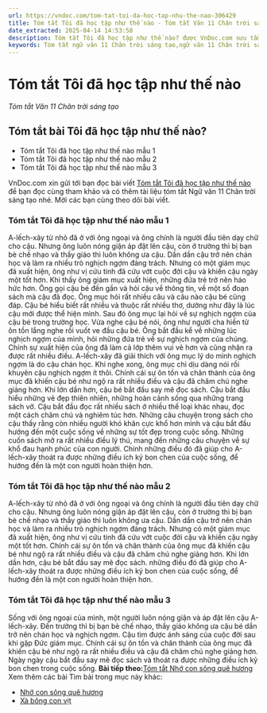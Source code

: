 ```yaml
---
url: https://vndoc.com/tom-tat-toi-da-hoc-tap-nhu-the-nao-306429
title: Tóm tắt Tôi đã học tập như thế nào - Tóm tắt Văn 11 Chân trời sáng tạo - VnDoc.com
date_extracted: 2025-04-14 14:53:58
description: Tóm tắt Tôi đã học tập như thế nào? được VnDoc.com sưu tầm và xin gửi tới bạn đọc cùng tham khảo để có thêm tài liệu học Văn 11 Chân trời sáng tạo.
keywords: Tóm tắt ngữ văn 11 Chân trời sáng tạo,ngữ văn 11 Chân trời sáng tạo,tóm tắt ngữ văn 11,tóm tắt văn 11,tóm tắt ngữ văn 11 chân trời,tóm tắt văn 11 Chân trời sáng tạo,ngữ văn 11,văn 11,tóm tắt văn 11 chân trời,Tóm tắt Tôi đã học tập như thế nào,Tóm tắt bài Tôi đã học tập như thế nào,tôi đã học tập như thế nào,Tóm tắt ngữ văn 11 chân trời sáng tạo bài Tôi đã học tập như thế nào
---
```


# Tóm tắt Tôi đã học tập như thế nào
 _Tóm tắt Văn 11 Chân trời sáng tạo_
## Tóm tắt bài Tôi đã học tập như thế nào?
  * Tóm tắt Tôi đã học tập như thế nào mẫu 1
  * Tóm tắt Tôi đã học tập như thế nào mẫu 2
  * Tóm tắt Tôi đã học tập như thế nào mẫu 3

VnDoc.com xin gửi tới bạn đọc bài viết [Tóm tắt Tôi đã học tập như thế nào](<https://vndoc.com/tom-tat-toi-da-hoc-tap-nhu-the-nao-306429>) để bạn đọc cùng tham khảo và có thêm tài liệu tóm tắt Ngữ văn 11 Chân trời sáng tạo nhé. Mời các bạn cùng theo dõi bài viết.
### Tóm tắt Tôi đã học tập như thế nào mẫu 1
A-lếch-xây từ nhỏ đã ở với ông ngoại và ông chính là người đầu tiên dạy chữ cho cậu. Nhưng ông luôn nóng giận áp đặt lên cậu, còn ở trường thì bị bạn bè chế nhạo và thầy giáo thì luôn không ưa cậu. Dần dần cậu trở nên chán học và làm ra nhiều trò nghịch ngợm đáng trách. Nhưng có một giám mục đã xuất hiện, ông như vị cứu tinh đã cứu vớt cuộc đời cậu và khiến cậu ngày một tốt hơn. Khi thấy ông giám mục xuất hiện, những đứa trẻ trở nên háo hức hơn. Ông gọi cậu bé đến gần và hỏi cậu về thông tin, về một số đoạn sách mà cậu đã đọc. Ông mục hỏi rất nhiều câu và câu nào cậu bé cũng đáp. Cậu bé hiểu biết rất nhiều và thuộc rất nhiều thơ, dường như đây là lúc cậu mới được thể hiện mình. Sau đó ông mục lại hỏi về sự nghịch ngợm của cậu bé trong trường học. Vừa nghe cậu bé nói, ông như người cha hiền từ ôn tồn lắng nghe rồi vuốt ve đầu cậu bé. Ông bắt đầu kể về những lúc nghịch ngợm của mình, hỏi những đứa trẻ về sự nghịch ngợm của chúng. Chính sự xuất hiện của ông đã làm cả lớp thêm vui vẻ hơn và cũng nhận ra được rất nhiều điều. A-lếch-xây đã giải thích với ông mục lý do mình nghịch ngợm là do cậu chán học. Khi nghe xong, ông mục chỉ dịu dàng nói rồi khuyên cậu nghịch ngợm ít thôi. Chính cái sự ôn tồn và chân thành của ông mục đã khiến cậu bé như ngộ ra rất nhiều điều và cậu đã chăm chú nghe giảng hơn. Khi lớn dần hơn, cậu bé bắt đầu say mê đọc sách. Cậu bắt đầu hiểu những vẻ đẹp thiên nhiên, những hoàn cảnh sống qua những trang sách vở. Cậu bắt đầu đọc rất nhiều sách ở nhiều thể loại khác nhau, đọc một cách chăm chú và nghiêm túc hơn. Những câu chuyện trong sách cho cậu thấy rằng còn nhiều người khó khăn cực khổ hơn mình và cậu bắt đầu hướng đến một cuộc sống về những sự tốt đẹp trong cuộc sống. Những cuốn sách mở ra rất nhiều điều lý thú, mang đến những câu chuyện về sự khổ đau hạnh phúc của con người. Chính những điều đó đã giúp cho A-lếch-xây thoát ra được những điều ích kỷ bon chen của cuộc sống, để hướng đến là một con người hoàn thiện hơn.
### Tóm tắt Tôi đã học tập như thế nào mẫu 2
A-lếch-xây từ nhỏ đã ở với ông ngoại và ông chính là người đầu tiên dạy chữ cho cậu. Nhưng ông luôn nóng giận áp đặt lên cậu, còn ở trường thì bị bạn bè chế nhạo và thầy giáo thì luôn không ưa cậu. Dần dần cậu trở nên chán học và làm ra nhiều trò nghịch ngợm đáng trách. Nhưng có một giám mục đã xuất hiện, ông như vị cứu tinh đã cứu vớt cuộc đời cậu và khiến cậu ngày một tốt hơn. Chính cái sự ôn tồn và chân thành của ông mục đã khiến cậu bé như ngộ ra rất nhiều điều và cậu đã chăm chú nghe giảng hơn. Khi lớn dần hơn, cậu bé bắt đầu say mê đọc sách. những điều đó đã giúp cho A-lếch-xây thoát ra được những điều ích kỷ bon chen của cuộc sống, để hướng đến là một con người hoàn thiện hơn.
### Tóm tắt Tôi đã học tập như thế nào mẫu 3
Sống với ông ngoại của mình, một người luôn nóng giận và áp đặt lên cậu A-lếch-xây. Đến trường thì bị bạn bè chế nhạo, thầy giáo không ưa cậu bé dần trở nên chán học và nghịch ngợm. Cậu tìm được ánh sáng của cuộc đời sau khi gặp Đức giám mục. Chính cái sự ôn tồn và chân thành của ông mục đã khiến cậu bé như ngộ ra rất nhiều điều và cậu đã chăm chú nghe giảng hơn. Ngày ngày cậu bắt đầu say mê đọc sách và thoát ra được những điều ích kỷ bon chen trong cuộc sống.
**Bài tiếp theo:**[Tóm tắt Nhớ con sông quê hương](<https://vndoc.com/tom-tat-nho-con-song-que-huong-306431>)
Xem thêm các bài Tìm bài trong mục này khác:
  * [Nhớ con sông quê hương](</tom-tat-nho-con-song-que-huong-306431>)
  * [Xà bông con vịt](</tom-tat-xa-bong-con-vit-306432>)

